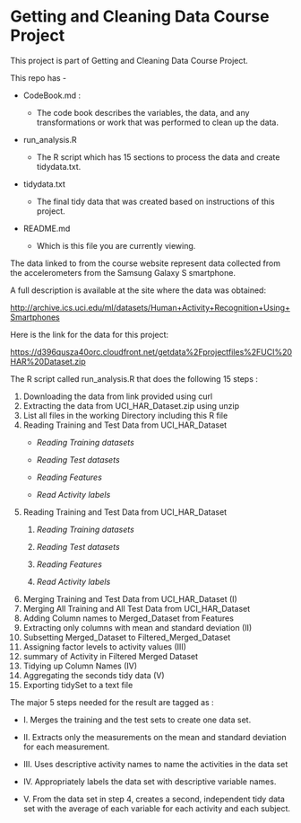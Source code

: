 # **Getting and Cleaning Data Course Project**

This project is part of Getting and Cleaning Data Course Project.

This repo has -

-   CodeBook.md :

    -   The code book describes the variables, the data, and any transformations or work that was performed to clean up the data.

-   run_analysis.R

    -   The R script which has 15 sections to process the data and create tidydata.txt.

-   tidydata.txt

    -   The final tidy data that was created based on instructions of this project.

-   README.md

    -   Which is this file you are currently viewing.

The data linked to from the course website represent data collected from the accelerometers from the Samsung Galaxy S smartphone.

A full description is available at the site where the data was obtained:

<http://archive.ics.uci.edu/ml/datasets/Human+Activity+Recognition+Using+Smartphones>

Here is the link for the data for this project:

<https://d396qusza40orc.cloudfront.net/getdata%2Fprojectfiles%2FUCI%20HAR%20Dataset.zip>

The R script called run_analysis.R that does the following 15 steps :

1.  Downloading the data from link provided using curl
2.  Extracting the data from UCI_HAR_Dataset.zip using unzip
3.  List all files in the working Directory including this R file
4.  Reading Training and Test Data from UCI_HAR_Dataset
    -   *Reading Training datasets*

    -   *Reading Test datasets*

    -   *Reading Features*

    -   *Read Activity labels*
5.  Reading Training and Test Data from UCI_HAR_Dataset
    1.  *Reading Training datasets*

    2.  *Reading Test datasets*

    3.  *Reading Features*

    4.  *Read Activity labels*
6.  Merging Training and Test Data from UCI_HAR_Dataset (I)
7.  Merging All Training and All Test Data from UCI_HAR_Dataset
8.  Adding Column names to Merged_Dataset from Features
9.  Extracting only columns with mean and standard deviation (II)
10. Subsetting Merged_Dataset to Filtered_Merged_Dataset
11. Assigning factor levels to activity values (III)
12. summary of Activity in Filtered Merged Dataset
13. Tidying up Column Names (IV)
14. Aggregating the seconds tidy data (V)
15. Exporting tidySet to a text file

The major 5 steps needed for the result are tagged as :

-   I. Merges the training and the test sets to create one data set.

-   II\. Extracts only the measurements on the mean and standard deviation for each measurement.

-   III\. Uses descriptive activity names to name the activities in the data set

-   IV\. Appropriately labels the data set with descriptive variable names.

-   V. From the data set in step 4, creates a second, independent tidy data set with the average of each variable for each activity and each subject.
